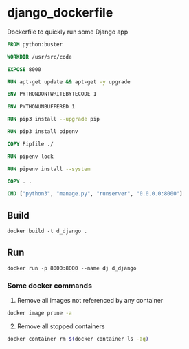 # django_dockerfile
Dockerfile to quickly run some Django app

```Dockerfile
FROM python:buster

WORKDIR /usr/src/code

EXPOSE 8000

RUN apt-get update && apt-get -y upgrade

ENV PYTHONDONTWRITEBYTECODE 1

ENV PYTHONUNBUFFERED 1

RUN pip3 install --upgrade pip

RUN pip3 install pipenv

COPY Pipfile ./

RUN pipenv lock

RUN pipenv install --system

COPY . .

CMD ["python3", "manage.py", "runserver", "0.0.0.0:8000"]
```

## Build
`docker build -t d_django .`

## Run
`docker run -p 8000:8000 --name dj d_django`

### Some docker commands
1. Remove all images not referenced by any container
```bash
docker image prune -a
```
2. Remove all stopped containers
```bash
docker container rm $(docker container ls -aq)
```
